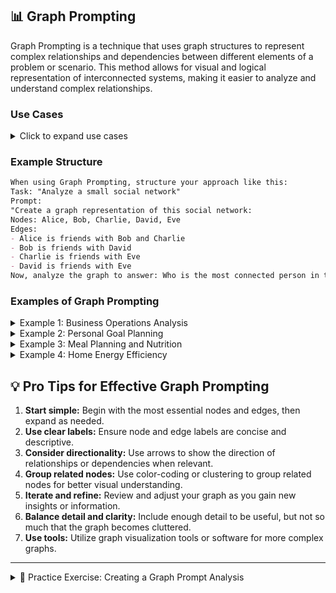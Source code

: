 ## 📊 Graph Prompting

Graph Prompting is a technique that uses graph structures to represent complex relationships and dependencies between different elements of a problem or scenario. This method allows for visual and logical representation of interconnected systems, making it easier to analyze and understand complex relationships.

### Use Cases

<details>
<summary>Click to expand use cases</summary>

1. **Analyzing interconnected systems:** Helps in understanding how different parts of a system interact
2. **Social network analysis:** Visualizes relationships and influences within social groups
3. **Project dependency mapping:** Identifies critical paths and potential bottlenecks in project management

</details>

### Example Structure

```markdown
When using Graph Prompting, structure your approach like this:
Task: "Analyze a small social network"
Prompt:
"Create a graph representation of this social network:
Nodes: Alice, Bob, Charlie, David, Eve
Edges:
- Alice is friends with Bob and Charlie
- Bob is friends with David
- Charlie is friends with Eve
- David is friends with Eve
Now, analyze the graph to answer: Who is the most connected person in this network?"
```

### Examples of Graph Prompting

<details>
<summary>Example 1: Business Operations Analysis</summary>

```markdown
Use Graph Prompting to analyze and improve a small business's operations:

1. Identify nodes:
   - List main business functions (e.g., Sales, Marketing, Production, Customer Service)
   - Include key products or services
   - Add major clients or customer segments

2. Define edges:
   - Connect nodes based on information flow
   - Indicate resource sharing between functions
   - Show dependencies between products/services and business functions

3. Analyze the graph:
   - Identify the most connected nodes (potential bottlenecks or key areas)
   - Look for isolated nodes or clusters (potential communication gaps)
   - Determine critical paths for delivering products/services

4. Optimize operations:
   - Suggest ways to streamline processes between highly connected nodes
   - Propose methods to bridge gaps between isolated nodes
   - Recommend resource allocation based on node importance
```

</details>

<details>
<summary>Example 2: Personal Goal Planning</summary>

```markdown
Apply Graph Prompting to plan and achieve personal goals:

1. Identify nodes:
   - List your major life goals (e.g., career advancement, fitness, learning a new skill)
   - Include current skills and resources
   - Add potential obstacles or challenges

2. Define edges:
   - Connect goals that are interdependent
   - Link skills and resources to relevant goals
   - Connect obstacles to the goals they might affect

3. Analyze the graph:
   - Identify goals with the most connections (high-impact areas)
   - Look for isolated goals that might need more attention
   - Determine which skills or resources support multiple goals

4. Create an action plan:
   - Prioritize goals based on their connections and impact
   - Develop strategies to overcome obstacles
   - Plan how to leverage existing skills and resources effectively
```

</details>

<details>
<summary>Example 3: Meal Planning and Nutrition</summary>

```markdown
Use Graph Prompting to create a balanced and efficient meal plan:

1. Identify nodes:
   - List available ingredients in your pantry/fridge
   - Add favorite recipes or meal ideas
   - Include key nutrients (protein, carbs, vitamins, etc.)

2. Define edges:
   - Connect ingredients to the recipes they're used in
   - Link recipes to the nutrients they provide
   - Connect complementary ingredients or flavors

3. Analyze the graph:
   - Identify versatile ingredients used in multiple recipes
   - Look for nutrient gaps in your current meal ideas
   - Find efficient meal combinations that use similar ingredients

4. Optimize meal planning:
   - Create a shopping list based on the most connected ingredients
   - Suggest new recipes to fill nutrient gaps
   - Plan a week's worth of meals that minimize food waste and prep time
```

</details>

<details>
<summary>Example 4: Home Energy Efficiency</summary>

```markdown
Apply Graph Prompting to improve your home's energy efficiency:

1. Identify nodes:
   - List rooms in your house
   - Add major appliances and electronics
   - Include energy sources (electricity, gas, solar, etc.)

2. Define edges:
   - Connect appliances to the rooms they're in
   - Link appliances to their energy sources
   - Indicate energy flow between connected systems (e.g., heating/cooling)

3. Analyze the graph:
   - Identify the most energy-intensive nodes (rooms or appliances)
   - Look for unexpected energy connections or dependencies
   - Determine which energy sources are most utilized

4. Develop an efficiency plan:
   - Prioritize upgrades for the most energy-intensive appliances
   - Suggest behavioral changes to reduce energy use in key areas
   - Recommend potential alternative energy sources based on usage patterns
```

</details>

## 💡 Pro Tips for Effective Graph Prompting

1. **Start simple:** Begin with the most essential nodes and edges, then expand as needed.
2. **Use clear labels:** Ensure node and edge labels are concise and descriptive.
3. **Consider directionality:** Use arrows to show the direction of relationships or dependencies when relevant.
4. **Group related nodes:** Use color-coding or clustering to group related nodes for better visual understanding.
5. **Iterate and refine:** Review and adjust your graph as you gain new insights or information.
6. **Balance detail and clarity:** Include enough detail to be useful, but not so much that the graph becomes cluttered.
7. **Use tools:** Utilize graph visualization tools or software for more complex graphs.

---

<details>
<summary>📝 Practice Exercise: Creating a Graph Prompt Analysis</summary>

1. Choose a complex system or scenario to analyze (e.g., a work project, a community issue, a personal challenge, or an area of study).

2. Identify the key components (nodes) of your chosen system:
   - List at least 10-15 important elements, actors, or factors
   - Include both tangible and intangible components if relevant

3. Define the relationships (edges) between the nodes:
   - Describe how the components are connected or influence each other
   - Consider different types of relationships (e.g., causal, supportive, conflicting)

4. Create a visual representation of your graph:
   - Use a digital tool or draw it by hand
   - Ensure the graph is clear and readable

5. Analyze your graph:
   - Identify the most connected nodes (central or influential elements)
   - Look for clusters or sub-groups within the system
   - Find any isolated nodes or unexpected connections

6. Draw insights from your analysis:
   - What are the key leverage points in the system?
   - Are there any bottlenecks or potential areas of improvement?
   - How might changes in one area affect other parts of the system?

7. Propose actions or solutions based on your insights:
   - Suggest at least 3 specific actions to improve or optimize the system
   - Explain how these actions might impact the overall system

8. Reflect on the process:
   - How did using Graph Prompting change your understanding of the system?
   - What challenges did you face in creating and analyzing the graph?
   - How might you use this technique in future problem-solving scenarios?

</details>
